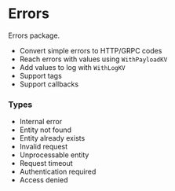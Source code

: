# Errors

Errors package. 
* Convert simple errors to HTTP/GRPC codes 
* Reach errors with values using `WithPayloadKV` 
* Add values to log with `WithLogKV`
* Support tags
* Support callbacks

### Types
* Internal error
* Entity not found
* Entity already exists
* Invalid request
* Unprocessable entity
* Request timeout
* Authentication required
* Access denied

